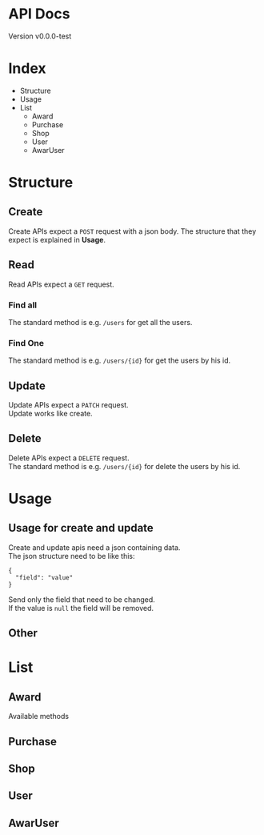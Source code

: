 # API Docs

Version v0.0.0-test


# Index

- Structure
- Usage
- List 
    - Award
    - Purchase
    - Shop
    - User
    - AwarUser

# Structure

## Create

Create APIs expect a ``POST`` request with a json body. The structure that  they expect is explained in **Usage**.


## Read

Read APIs expect a ``GET`` request.

### Find all

The standard method is e.g. `/users` for get all the users.

### Find One

The standard method is e.g. `/users/{id}` for get the users by his id.

## Update

Update APIs expect a ``PATCH`` request.\
Update works like create.

## Delete

Delete APIs expect a ``DELETE`` request.\
The standard method is e.g. `/users/{id}` for delete the users by his id.




# Usage

## Usage for create and update

Create and update apis need a json containing data.\
The json structure need to be like this:

```
{
  "field": "value"
}
```

Send only the field that need to be changed.\
If the value is ``null`` the field will be removed.

## Other


# List

## Award

Available methods
## Purchase
## Shop
## User
## AwarUser

